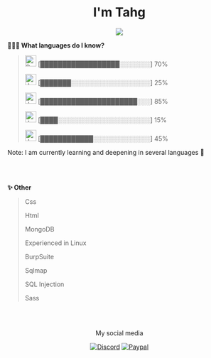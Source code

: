<h1 align="center"><h1 align="center">I'm Tahg</h1>
<p align="center"><img src="https://readme-typing-svg.herokuapp.com?size=16&center=true&vCenter=true&width=480&lines=Programación+como+estilo+de+vida...;Desarrollando+proyectos...;Aprendiendo+cada+vez+más..."></p>

**👨🏻‍💻 What languages do I know?** 

> <img src="https://upload.wikimedia.org/wikipedia/commons/thumb/c/c3/Python-logo-notext.svg/640px-Python-logo-notext.svg.png" alt="Python" width="25" height="25"/>  [██████████████████░░░░░░░] 70%
 > 
> <img src="https://www.akademus.es/blog/wp-content/uploads/2018/07/java.png" alt="JavaScript" width="25" height="25"/>  [███████░░░░░░░░░░░░░░░░░░] 25%
 > 
> <img src="https://upload.wikimedia.org/wikipedia/en/thumb/3/30/Java_programming_language_logo.svg/1200px-Java_programming_language_logo.svg.png" alt="Java" width="25" height="25"/>  [██████████████████████░░░] 85%
 > 
> <img src="https://upload.wikimedia.org/wikipedia/commons/thumb/1/18/ISO_C%2B%2B_Logo.svg/1200px-ISO_C%2B%2B_Logo.svg.png" alt="Java" width="25" height="25"/>  [████░░░░░░░░░░░░░░░░░░░░░] 15%
 > 
> <img src="https://anterior.tectimes.net/wp-content/uploads/2017/08/Azure-SQL-Database-generic_COLOR.png" alt="Java" width="25" height="25"/>  [████████████░░░░░░░░░░░░░] 45%
 > 
 <p>Note: I am currently learning and deepening in several languages 🧨</p>
 <br>
 <br>
 
**✨ Other** 

> Css
 > 
> Html
 > 
> MongoDB
 > 
> Experienced in Linux
 > 
> BurpSuite
 > 
> Sqlmap
 > 
> SQL Injection
 > 
> Sass
 >
 
 <br>
 <br>
 <p align="center">My social media</p>
<p align="center">
  <a href="https://discord.gg/N2SZ5YTkCq"><img alt="Discord" title="Mi Servidor" src="https://shields.io/badge/-DISCORD-7289DA.svg?&style=for-the-badge&logo=discord&logoColor=white"></a>
  <a href="www.google.es"><img alt="Paypal" title="Donación" src="https://shields.io/badge/-DONATE-CC2735.svg?&style=for-the-badge&logo=paypal&logoColor=white"></a>
</p>
